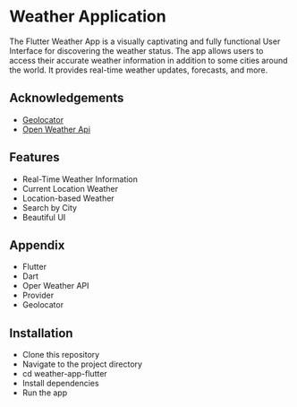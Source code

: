 
# Weather Application

The Flutter Weather App is a visually captivating and fully functional User Interface for discovering the weather status. The app allows users to access their accurate weather information in addition to some cities around the world. It provides real-time weather updates, forecasts, and more.


## Acknowledgements

 - [Geolocator](https://pub.dev/packages/geolocator)
 - [Open Weather Api](https://home.openweathermap.org/)
 


## Features

- Real-Time Weather Information
- Current Location Weather
- Location-based Weather
- Search by City
- Beautiful UI


## Appendix

- Flutter
- Dart
- Oper Weather API 
- Provider
- Geolocator


## Installation

- Clone this repository
- Navigate to the project directory
- cd weather-app-flutter
- Install dependencies
- Run the app


    
